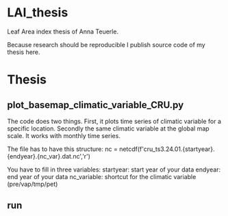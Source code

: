 # LAI_thesis

Leaf Area index thesis of Anna Teuerle.

Because research should be reproducible I publish source code of my thesis here.

Thesis
======

plot_basemap_climatic_variable_CRU.py
--------------------------

The code does two things. First, it plots time series of climatic variable for a specific location. Secondly the same climatic variable at the global map scale. It works with monthly time series.

The file has to have this structure: nc = netcdf(f'cru_ts3.24.01.{startyear}.{endyear}.{nc_var}.dat.nc','r')

You have to fill in three variables:
startyear: start year of your data 
endyear: end year of your data
nc_variable: shortcut for the climatic variable (pre/vap/tmp/pet)

run
-----------------------------
